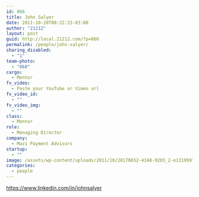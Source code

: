 ```yaml
---
id: 866
title: John Salyer
date: 2011-10-28T00:22:23-03:00
author: "21212"
layout: post
guid: http://local.21212.com/?p=866
permalink: /people/john-salyer/
sharing_disabled:
  - "1"
team-photo:
  - "868"
cargo:
  - Mentor
fv_video:
  - Paste your YouTube or Vimeo url
fv_video_id:
  - ""
fv_video_img:
  - ""
class:
  - Mentor
role:
  - Managing Director
company:
  - Mazí Payment Advisors
startup:
  - ""
image: /assets/wp-content/uploads/2011/10/28178652-4348-9203_2-e1319597785620.jpeg
categories:
  - people
---
```

https://www.linkedin.com/in/johnsalyer